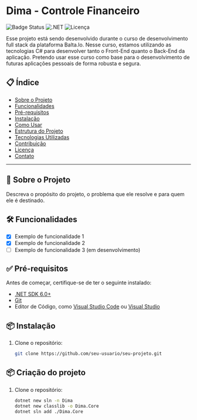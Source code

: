 # Dima - Controle Financeiro

![Badge Status](https://img.shields.io/badge/status-Em%20Desenvolvimento-yellow)
![.NET](https://img.shields.io/badge/.NET-%3E%3D%206.0-blue)
![Licença](https://img.shields.io/badge/licen%C3%A7a-MIT-green)

Esse projeto está sendo desenvolvido durante o curso de desenvolvimento full stack da plataforma Balta.Io. Nesse curso, estamos utilizando as tecnologias C# para desenvolver tanto o Front-End quanto o Back-End da aplicação. Pretendo usar esse curso como base para o desenvolvimento de futuras aplicações pessoais de forma robusta e segura.

## 📋 Índice

- [Sobre o Projeto](#sobre-o-projeto)
- [Funcionalidades](#funcionalidades)
- [Pré-requisitos](#pré-requisitos)
- [Instalação](#instalação)
- [Como Usar](#como-usar)
- [Estrutura do Projeto](#estrutura-do-projeto)
- [Tecnologias Utilizadas](#tecnologias-utilizadas)
- [Contribuição](#contribuição)
- [Licença](#licença)
- [Contato](#contato)

---

## 🚀 Sobre o Projeto

Descreva o propósito do projeto, o problema que ele resolve e para quem ele é destinado.

## 🛠️ Funcionalidades

- [x] Exemplo de funcionalidade 1
- [x] Exemplo de funcionalidade 2
- [ ] Exemplo de funcionalidade 3 (em desenvolvimento)

## ✅ Pré-requisitos

Antes de começar, certifique-se de ter o seguinte instalado:

- [.NET SDK 6.0+](https://dotnet.microsoft.com/download)
- [Git](https://git-scm.com/)
- Editor de Código, como [Visual Studio Code](https://code.visualstudio.com/) ou [Visual Studio](https://visualstudio.microsoft.com/)

## 📦 Instalação

1. Clone o repositório:
   ```bash
   git clone https://github.com/seu-usuario/seu-projeto.git


## 📦 Criação do projeto

1. Clone o repositório:
   ```bash
   dotnet new sln -n Dima
   dotnet new classlib -o Dima.Core
   dotnet sln add ./Dima.Core